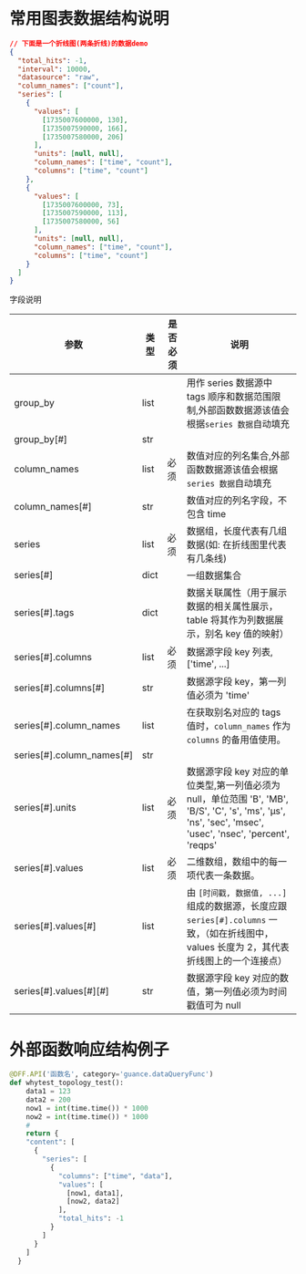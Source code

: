 # 常用图表数据结构说明

```json
// 下面是一个折线图(两条折线)的数据demo
{
  "total_hits": -1,
  "interval": 10000,
  "datasource": "raw",
  "column_names": ["count"],
  "series": [
    {
      "values": [
        [1735007600000, 130],
        [1735007590000, 166],
        [1735007580000, 206]
      ],
      "units": [null, null],
      "column_names": ["time", "count"],
      "columns": ["time", "count"]
    },
    {
      "values": [
        [1735007600000, 73],
        [1735007590000, 113],
        [1735007580000, 56]
      ],
      "units": [null, null],
      "column_names": ["time", "count"],
      "columns": ["time", "count"]
    }
  ]
}
```

字段说明

| 参数                      | 类型 | 是否必须 | 说明                                                                                                                                                        |
| ------------------------- | ---- | -------- | ----------------------------------------------------------------------------------------------------------------------------------------------------------- |
| group_by                  | list |          | 用作 series 数据源中 tags 顺序和数据范围限制,外部函数数据源该值会根据`series 数据`自动填充                                                                  |
| group_by[#]               | str  |          |                                                                                                                                                             |
| column_names              | list | 必须     | 数值对应的列名集合,外部函数数据源该值会根据`series 数据`自动填充                                                                                            |
| column_names[#]           | str  |          | 数值对应的列名字段，不包含 time                                                                                                                             |
| series                    | list | 必须     | 数据组，长度代表有几组数据(如: 在折线图里代表有几条线)                                                                                                      |
| series[#]                 | dict |          | 一组数据集合                                                                                                                                                |
| series[#].tags            | dict |          | 数据关联属性（用于展示数据的相关属性展示，table 将其作为列数据展示，别名 key 值的映射）                                                                     |
| series[#].columns         | list | 必须     | 数据源字段 key 列表,['time', ...]                                                                                                                           |
| series[#].columns[#]      | str  |          | 数据源字段 key，第一列值必须为 'time'                                                                                                                       |
| series[#].column_names    | list |          | 在获取别名对应的 tags 值时，`column_names` 作为 `columns` 的备用值使用。                                                                                    |
| series[#].column_names[#] | str  |          |                                                                                                                                                             |
| series[#].units           | list | 必须     | 数据源字段 key 对应的单位类型,第一列值必须为 null，单位范围 'B', 'MB', 'B/S', 'C', 's', 'ms', 'μs', 'ns', 'sec', 'msec', 'usec', 'nsec', 'percent', 'reqps' |
| series[#].values          | list | 必须     | 二维数组，数组中的每一项代表一条数据。                                                                                                                      |
| series[#].values[#]       | list |          | 由 `[时间戳, 数据值, ...]` 组成的数据源，长度应跟 `series[#].columns` 一致，（如在折线图中，values 长度为 2，其代表折线图上的一个连接点）                   |
| series[#].values[#][#]    | str  |          | 数据源字段 key 对应的数值，第一列值必须为时间戳值可为 null                                                                                                  |

# 外部函数响应结构例子

```python
@DFF.API('函数名', category='guance.dataQueryFunc')
def whytest_topology_test():
    data1 = 123
    data2 = 200
    now1 = int(time.time()) * 1000
    now2 = int(time.time()) * 1000
    #
    return {
    "content": [
      {
        "series": [
          {
            "columns": ["time", "data"],
            "values": [
              [now1, data1],
              [now2, data2]
            ],
            "total_hits": -1
          }
        ]
      }
    ]
  }


```
